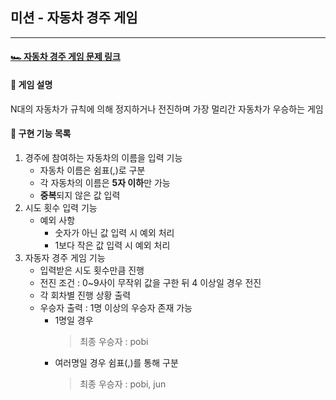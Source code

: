 ## 미션 - 자동차 경주 게임

---

####  [ 🏎 자동차 경주 게임 문제 링크](https://github.com/woowacourse/java-racingcar-precourse/blob/main/README.md)

####  🚗 게임 설명
N대의 자동차가 규칙에 의해 정지하거나 전진하며 가장 멀리간 자동차가 우승하는 게임

#### 📄 구현 기능 목록
1. 경주에 참여하는 자동차의 이름을 입력 기능
   - 자동차 이름은 쉼표(,)로 구분
   - 각 자동차의 이름은 **5자 이하**만 가능
   - **중복**되지 않은 값 입력
2. 시도 횟수 입력 기능
   - 예외 사항
     - 숫자가 아닌 값 입력 시 예외 처리
     - 1보다 작은 값 입력 시 예외 처리
3. 자동자 경주 게임 기능
   - 입력받은 시도 횟수만큼 진행
   - 전진 조건 : 0~9사이 무작위 값을 구한 뒤 4 이상일 경우 전진
   - 각 회차별 진행 상황 출력
   - 우승자 출력 : 1명 이상의 우승자 존재 가능
     - 1명일 경우
       > 최종 우승자 : pobi
     - 여러명일 경우 쉼표(,)를 통해 구분
       > 최종 우승자 : pobi, jun

